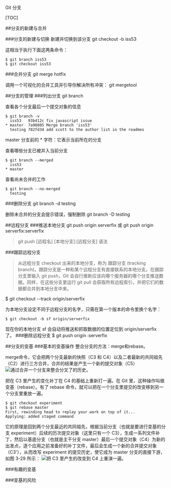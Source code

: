 Git 分支 

[TOC]

##分支的新建与合并

###分支的新建与切换
新建并切换到该分支
git checkout -b iss53

这相当于执行下面这两条命令：
```
$ git branch iss53
$ git checkout iss53
```

###合并分支
git merge hotfix

调用一个可视化的合并工具并引导你解决所有冲突：
git mergetool

##分支的管理
###列出分支
git branch

查看各个分支最后一个提交对象的信息
```
$ git branch -v
  iss53   93b412c fix javascript issue
* master  7a98805 Merge branch 'iss53'
  testing 782fd34 add scott to the author list in the readmes
```
 master 分支前的 * 字符：它表示当前所在的分支

查看哪些分支已被并入当前分支
```
$ git branch --merged
  iss53
* master
```

查看尚未合并的工作
```
$ git branch --no-merged
  testing
```

###删除分支
git branch -d testing

删除未合并的分支会提示错误，强制删除
git branch -D testing

##远程分支
###推送本地分支
git push origin serverfix
或
git push origin serverfix:serverfix
>git push [远程名] [本地分支]:[远程分支] 语法

###跟踪远程分支
>从远程分支 checkout 出来的本地分支，称为 跟踪分支 (tracking branch)。跟踪分支是一种和某个远程分支有直接联系的本地分支。在跟踪分支里输入 git push，Git 会自行推断应该向哪个服务器的哪个分支推送数据。同样，在这些分支里运行 git pull 会获取所有远程索引，并把它们的数据都合并到本地分支中来。

$ git checkout --track origin/serverfix


为本地分支设定不同于远程分支的名字，只需在第一个版本的命令里换个名字：
```
$ git checkout -b sf origin/serverfix
```
现在你的本地分支 sf 会自动将推送和抓取数据的位置定位到 origin/serverfix 了。
###删除远程分支
$ git push origin :serverfix

##分支的变基
###基本的变基操作
整合分支的方法：merge和rebase。

merge命令，它会把两个分支最新的快照（C3 和 C4）以及二者最新的共同祖先（C2）进行三方合并，合并的结果是产生一个新的提交对象（C5）
![通过合并一个分支来整合分叉了的历史。](https://git-scm.com/figures/18333fig0328-tn.png)

把在 C3 里产生的变化补丁在 C4 的基础上重新打一遍。在 Git 里，这种操作叫做变基（rebase）。有了 rebase 命令，就可以把在一个分支里提交的改变移到另一个分支里重放一遍。
```
$ git checkout experiment
$ git rebase master
First, rewinding head to replay your work on top of it...
Applying: added staged command
```
它的原理是回到两个分支最近的共同祖先，根据当前分支（也就是要进行变基的分支 experiment）后续的历次提交对象（这里只有一个 C3），生成一系列文件补丁，然后以基底分支（也就是主干分支 master）最后一个提交对象（C4）为新的出发点，逐个应用之前准备好的补丁文件，最后会生成一个新的合并提交对象（C3'），从而改写 experiment 的提交历史，使它成为 master 分支的直接下游，如图 3-29 所示：
![把 C3 里产生的改变到 C4 上重演一遍。](https://git-scm.com/figures/18333fig0329-tn.png)

###有趣的变基

###变基的风险